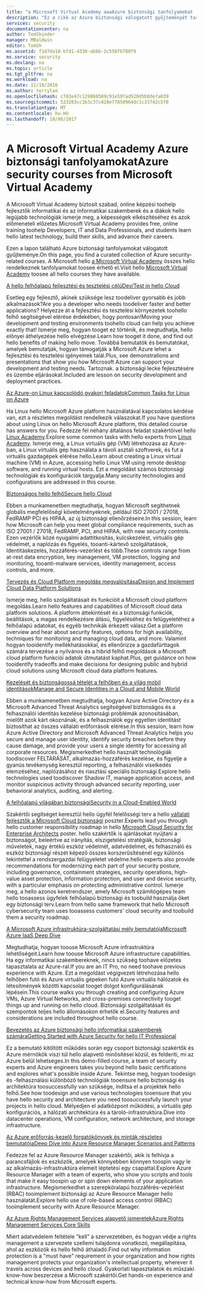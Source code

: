 ```yaml
---
title: "a Microsoft Virtual Academy aaaAzure biztonsági tanfolyamokat |} Microsoft Docs"
description: "Ez a cikk az Azure biztonsági válogatott gyűjteményét tartalmazza a Microsoft Virtual Academy tanfolyamokat kapcsolatos.  A Microsoft Virtual Academy biztosít szabad, online képzési toohelp fejlesztők informatikai és az informatikai szakemberek és a diákok hello legújabb technológiák ismerje meg, a képességek elkészítéséhez és azok előmeneteli előzetes."
services: security
documentationcenter: na
author: TomShinder
manager: MBaldwin
editor: TomSh
ms.assetid: f1d7da18-bfd1-4338-abbb-2c558fb780f9
ms.service: security
ms.devlang: na
ms.topic: article
ms.tgt_pltfrm: na
ms.workload: na
ms.date: 11/18/2016
ms.author: terrylan
ms.openlocfilehash: c783e47c129888589c91e597ad520d5b0de7a039
ms.sourcegitcommit: 523283cc1b3c37c428e77850964dc1c33742c5f0
ms.translationtype: MT
ms.contentlocale: hu-HU
ms.lasthandoff: 10/06/2017
---
```

# <a name="azure-security-courses-from-microsoft-virtual-academy"></a><span data-ttu-id="ba65c-104">A Microsoft Virtual Academy Azure biztonsági tanfolyamokat</span><span class="sxs-lookup"><span data-stu-id="ba65c-104">Azure security courses from Microsoft Virtual Academy</span></span>
<span data-ttu-id="ba65c-105">A Microsoft Virtual Academy biztosít szabad, online képzési toohelp fejlesztők informatikai és az informatikai szakemberek és a diákok hello legújabb technológiák ismerje meg, a képességek elkészítéséhez és azok előmeneteli előzetes.</span><span class="sxs-lookup"><span data-stu-id="ba65c-105">Microsoft Virtual Academy provides free, online training toohelp Developers, IT and Data Professionals, and students learn hello latest technology, build their skills, and advance their careers.</span></span>

<span data-ttu-id="ba65c-106">Ezen a lapon található Azure biztonsági tanfolyamokat válogatott gyűjteménye.</span><span class="sxs-lookup"><span data-stu-id="ba65c-106">On this page, you find a curated collection of Azure security-related courses.</span></span> <span data-ttu-id="ba65c-107">A Microsoft hello [a Microsoft Virtual Academy](https://mva.microsoft.com/) összes hello rendelkeznek tanfolyamokat toosee érhető el.</span><span class="sxs-lookup"><span data-stu-id="ba65c-107">Visit hello [Microsoft Virtual Academy](https://mva.microsoft.com/) toosee all hello courses they have available.</span></span>

[<span data-ttu-id="ba65c-108">A hello felhőalapú fejlesztési és tesztelési célú</span><span class="sxs-lookup"><span data-stu-id="ba65c-108">Dev/Test in hello Cloud</span></span>](https://mva.microsoft.com/en-us/training-courses/devtest-in-the-cloud-16274?l=9aAijd7LC_2005190311)

<span data-ttu-id="ba65c-109">Esetleg egy fejlesztő, akinek szüksége lesz toodeliver gyorsabb és jobb alkalmazások?</span><span class="sxs-lookup"><span data-stu-id="ba65c-109">Are you a developer who needs toodeliver faster and better applications?</span></span> <span data-ttu-id="ba65c-110">Helyezze át a fejlesztési és tesztelési környezetek toohello felhő segítségével elérése érdekében, hogy pontosan!</span><span class="sxs-lookup"><span data-stu-id="ba65c-110">Moving your development and testing environments toohello cloud can help you achieve exactly that!</span></span> <span data-ttu-id="ba65c-111">Ismerje meg, hogyan tooget ez történik, és megtudhatja, hello előnyei áthelyezése hello elvégzése.</span><span class="sxs-lookup"><span data-stu-id="ba65c-111">Learn how tooget it done, and find out hello benefits of making hello move.</span></span> <span data-ttu-id="ba65c-112">Továbbá bemutatók és bemutatókat, amelyek bemutatják, hogyan támogatják a Microsoft Azure lehet a fejlesztési és tesztelési igényeinek talál.</span><span class="sxs-lookup"><span data-stu-id="ba65c-112">Plus, see demonstrations and presentations that show you how Microsoft Azure can support your development and testing needs.</span></span> <span data-ttu-id="ba65c-113">Tartoznak. a biztonsági lecke fejlesztésére és üzembe eljárásokat.</span><span class="sxs-lookup"><span data-stu-id="ba65c-113">Included are lesson on security development and deployment practices.</span></span>

[<span data-ttu-id="ba65c-114">Az Azure-on Linux kapcsolódó gyakori feladatok</span><span class="sxs-lookup"><span data-stu-id="ba65c-114">Common Tasks for Linux on Azure</span></span>](https://mva.microsoft.com/en-us/training-courses/common-tasks-for-linux-on-azure-16191?l=J0Hvb7qJC_1204668937)

<span data-ttu-id="ba65c-115">Ha Linux hello Microsoft Azure platform használatával kapcsolatos kérdése van, ezt a részletes megoldást rendelkezik válaszokat.</span><span class="sxs-lookup"><span data-stu-id="ba65c-115">If you have questions about using Linux on hello Microsoft Azure platform, this detailed course has answers for you.</span></span> <span data-ttu-id="ba65c-116">Fedezze fel néhány általános feladat szakértőivel hello [Linux Academy](https://linuxacademy.com/).</span><span class="sxs-lookup"><span data-stu-id="ba65c-116">Explore some common tasks with hello experts from [Linux Academy](https://linuxacademy.com/).</span></span> <span data-ttu-id="ba65c-117">Ismerje meg, a Linux virtuális gép (VM) létrehozása az Azure-ban, a Linux virtuális gép használata a távoli asztali szoftverek, és fut a virtuális gazdagépek elérése hello.</span><span class="sxs-lookup"><span data-stu-id="ba65c-117">Learn about creating a Linux virtual machine (VM) in Azure, accessing hello Linux VM using remote desktop software, and running virtual hosts.</span></span> <span data-ttu-id="ba65c-118">Ezt a megoldást számos biztonsági technológiák és konfigurációk tárgyalja.</span><span class="sxs-lookup"><span data-stu-id="ba65c-118">Many security technologies and configurations are addressed in this course.</span></span>

[<span data-ttu-id="ba65c-119">Biztonságos hello felhő</span><span class="sxs-lookup"><span data-stu-id="ba65c-119">Secure hello Cloud</span></span>](https://mva.microsoft.com/en-us/training-courses/secure-the-cloud-14037?l=lQIkkst0B_5300115881)

<span data-ttu-id="ba65c-120">Ebben a munkamenetben megtudhatja, hogyan Microsoft segíthetnek globális megfelelőségi követelményeknek, például ISO 27001 / 27018, FedRAMP PCI és HIPAA, az új biztonsági ellenőrzéseire.</span><span class="sxs-lookup"><span data-stu-id="ba65c-120">In this session, learn how Microsoft can help you meet global compliance requirements, such as ISO 27001 / 27018, FedRAMP, PCI, and HIPAA, with new security controls.</span></span> <span data-ttu-id="ba65c-121">Ezen vezérlők közé nyugalmi adattitkosítás, kulcskezelést, virtuális gép védelmét, a naplózás és figyelés, tooanti-kártevő szolgáltatások, Identitáskezelés, hozzáférés-vezérlést és több.</span><span class="sxs-lookup"><span data-stu-id="ba65c-121">These controls range from at-rest data encryption, key management, VM protection, logging and monitoring, tooanti-malware services, identity management, access controls, and more.</span></span>

[<span data-ttu-id="ba65c-122">Tervezés és Cloud Platform megoldás megvalósítása</span><span class="sxs-lookup"><span data-stu-id="ba65c-122">Design and Implement Cloud Data Platform Solutions</span></span>](https://mva.microsoft.com/en-us/training-courses/design-and-implement-cloud-data-platform-solutions-15711?l=jbCdW0j1B_3005244527)

<span data-ttu-id="ba65c-123">Ismerje meg, hello szolgáltatásait és funkcióit a Microsoft cloud platform megoldás.</span><span class="sxs-lookup"><span data-stu-id="ba65c-123">Learn hello features and capabilities of Microsoft cloud data platform solutions.</span></span> <span data-ttu-id="ba65c-124">A platform áttekintését és a biztonsági funkciók, beállítások, a magas rendelkezésre állású, figyeléséhez és felügyeletéhez a felhőalapú adatokat, és egyéb technikák érkezett válasz.</span><span class="sxs-lookup"><span data-stu-id="ba65c-124">Get a platform overview and hear about security features, options for high availability, techniques for monitoring and managing cloud data, and more.</span></span> <span data-ttu-id="ba65c-125">Valamint hogyan tooidentify mellékhatásokkal, és ellenőrizze a gazdafürttagok számára tervezése a nyilvános és a hibrid felhő megoldások a Microsoft cloud platform funkciói adatok útmutatást kaphat.</span><span class="sxs-lookup"><span data-stu-id="ba65c-125">Plus, get guidance on how tooidentify tradeoffs and make decisions for designing public and hybrid cloud solutions using Microsoft cloud data platform features.</span></span>

[<span data-ttu-id="ba65c-126">Kezelését és biztonságossá tételét a felhőben és a világ mobil identitások</span><span class="sxs-lookup"><span data-stu-id="ba65c-126">Manage and Secure Identities in a Cloud and Mobile World</span></span>](https://mva.microsoft.com/en-us/training-courses/manage-and-secure-identities-in-a-cloud-and-mobile-world-14013?l=GIJ2GcvrB_405192797)

<span data-ttu-id="ba65c-127">Ebben a munkamenetben megtudhatja, hogyan Azure Active Directory és a Microsoft Advanced Threat Analytics segítségével biztonságos és a felhasználói identitás kezelése biztonsági problémák azonosításában, mielőtt azok kárt okoznának, és a felhasználók egy egyetlen identitást biztosíthat az összes vállalati erőforrások elérése.</span><span class="sxs-lookup"><span data-stu-id="ba65c-127">In this session, learn how Azure Active Directory and Microsoft Advanced Threat Analytics helps you secure and manage user identity, identify security breaches before they cause damage, and provide your users a single identity for accessing all corporate resources.</span></span> <span data-ttu-id="ba65c-128">Megismerkedhet hello használt technológiák toodiscover FELTÁRÁSÁT, alkalmazás-hozzáférés kezelése, és figyelje a gyanús tevékenység keresztül reporting, a felhasználói viselkedés elemzéséhez, naplózásához és riasztási speciális biztonsági.</span><span class="sxs-lookup"><span data-stu-id="ba65c-128">Explore hello technologies used toodiscover Shadow IT, manage application access, and monitor suspicious activity through advanced security reporting, user behavioral analytics, auditing, and alerting.</span></span>

[<span data-ttu-id="ba65c-129">A felhőalapú világában biztonsági</span><span class="sxs-lookup"><span data-stu-id="ba65c-129">Security in a Cloud-Enabled World</span></span>](https://mva.microsoft.com/en-us/training-courses/security-in-a-cloudenabled-world-12725?l=CfLHobAcB_3904300474)

<span data-ttu-id="ba65c-130">Szakértői segítséget keresztül hello ügyfél felelősségi terv a hello [vállalati fejlesztők a Microsoft Cloud biztonsági](http://www.microsoft.com/download/48121) poszter.</span><span class="sxs-lookup"><span data-stu-id="ba65c-130">Experts lead you through hello customer responsibility roadmap in hello [Microsoft Cloud Security for Enterprise Architects](http://www.microsoft.com/download/48121) poster.</span></span> <span data-ttu-id="ba65c-131">hello szakértők is ajánlásokat nyújtani a biztonságot, beleértve az irányítás, elszigetelési stratégiák, biztonsági műveletek, nagy értékű eszköz védelmét, adatvédelmet, és felhasználó és eszköz biztonsági részét képező összes korszerűsítésénél egy különös tekintettel a rendszergazdai felügyeletet védelme.</span><span class="sxs-lookup"><span data-stu-id="ba65c-131">hello experts also provide recommendations for modernizing each part of your security posture, including governance, containment strategies, security operations, high-value asset protection, information protection, and user and device security, with a particular emphasis on protecting administrative control.</span></span> <span data-ttu-id="ba65c-132">Ismerje meg, a hello azonos keretrendszer, amely Microsoft számítógépes team hello tooassess ügyfelek felhőalapú biztonsági és toobuild használja őket egy biztonsági terv.</span><span class="sxs-lookup"><span data-stu-id="ba65c-132">Learn from hello same framework that hello Microsoft cybersecurity team uses tooassess customers' cloud security and toobuild them a security roadmap.</span></span>

[<span data-ttu-id="ba65c-133">A Microsoft Azure infrastruktúra-szolgáltatási mély bemutatója</span><span class="sxs-lookup"><span data-stu-id="ba65c-133">Microsoft Azure IaaS Deep Dive</span></span>](https://mva.microsoft.com/en-us/training-courses/microsoft-azure-iaas-deep-dive-14339?l=PtppYVQgB_8300115888)

<span data-ttu-id="ba65c-134">Megtudhatja, hogyan toouse Microsoft Azure infrastruktúra lehetőségeit.</span><span class="sxs-lookup"><span data-stu-id="ba65c-134">Learn how toouse Microsoft Azure infrastructure capabilities.</span></span> <span data-ttu-id="ba65c-135">Ha egy informatikai szakembereknek, nincs szükség toohave előzetes tapasztalata az Azure-ral.</span><span class="sxs-lookup"><span data-stu-id="ba65c-135">If you are an IT Pro, no need toohave previous experience with Azure.</span></span> <span data-ttu-id="ba65c-136">Ezt a megoldást végigvezeti létrehozása hello felhőben futó és Azure virtuális gépeken futó Azure virtuális hálózatok és létesítmények közötti kapcsolat tooget dolgot konfigurálásának lépésein.</span><span class="sxs-lookup"><span data-stu-id="ba65c-136">This course walks you through creating and configuring Azure VMs, Azure Virtual Networks, and cross-premises connectivity tooget things up and running on hello cloud.</span></span> <span data-ttu-id="ba65c-137">Biztonsági szolgáltatásait és szempontok teljes hello állomásokon érhetők el.</span><span class="sxs-lookup"><span data-stu-id="ba65c-137">Security features and considerations are included throughout hello course.</span></span>

[<span data-ttu-id="ba65c-138">Bevezetés az Azure biztonsági hello informatikai szakemberek számára</span><span class="sxs-lookup"><span data-stu-id="ba65c-138">Getting Started with Azure Security for hello IT Professional</span></span>](https://mva.microsoft.com/training-courses/getting-started-with-azure-security-for-the-it-professional-11165?l=HfHzCXSAB_7404300474)

<span data-ttu-id="ba65c-139">Ez a bemutató kitöltött működés során egy csoport biztonsági szakértők és Azure mérnökök viszi túl hello alapvető minősítései közül, és felderíti, mi az Azure belül lehetséges.</span><span class="sxs-lookup"><span data-stu-id="ba65c-139">In this demo-filled course, a team of security experts and Azure engineers takes you beyond hello basic certifications and explores what's possible inside Azure.</span></span> <span data-ttu-id="ba65c-140">Tekintse meg, hogyan toodesign és -felhasználási különböző technológiák tooensure hello biztonsági és architektúra toosuccessfully van szüksége, indítsa el a projektek hello felhő.</span><span class="sxs-lookup"><span data-stu-id="ba65c-140">See how toodesign and use various technologies tooensure that you have hello security and architecture you need toosuccessfully launch your projects in hello cloud.</span></span> <span data-ttu-id="ba65c-141">Mélyedjen el adatközpont működési, a virtuális gép konfigurációs, a hálózati architektúra és a tároló-infrastruktúra.</span><span class="sxs-lookup"><span data-stu-id="ba65c-141">Dive into datacenter operations, VM configuration, network architecture, and storage infrastructure.</span></span>

[<span data-ttu-id="ba65c-142">Az Azure erőforrás-kezelő forgatókönyvek és minták részletes bemutatója</span><span class="sxs-lookup"><span data-stu-id="ba65c-142">Deep Dive into Azure Resource Manager Scenarios and Patterns</span></span>](https://mva.microsoft.com/en-us/training-courses/deep-dive-into-azure-resource-manager-scenarios-and-patterns-13793?l=i1m06ZJYB_7001937557)

<span data-ttu-id="ba65c-143">Fedezze fel az Azure Resource Manager szakértői, akik is felhívja a parancsfájlok és eszközök, amelyek könnyebben könnyen toospin vagy le az alkalmazás-infrastruktúra elemeit léptetési egy csapattal.</span><span class="sxs-lookup"><span data-stu-id="ba65c-143">Explore Azure Resource Manager with a team of experts, who show you scripts and tools that make it easy toospin up or spin down elements of your application infrastructure.</span></span> <span data-ttu-id="ba65c-144">Megismerkedhet a szerepköralapú hozzáférés-vezérlést (RBAC) tooimplement biztonsági az Azure Resource Manager hello használatát.</span><span class="sxs-lookup"><span data-stu-id="ba65c-144">Explore hello use of role-based access control (RBAC) tooimplement security with Azure Resource Manager.</span></span>

[<span data-ttu-id="ba65c-145">Az Azure Rights Management Services alapvető ismeretek</span><span class="sxs-lookup"><span data-stu-id="ba65c-145">Azure Rights Management Services Core Skills</span></span>](https://mva.microsoft.com/en-us/training-courses/azure-rights-management-services-core-skills-10500?l=QLoxMwuCB_1805094681)

<span data-ttu-id="ba65c-146">Miért adatvédelem feltétele "kell" a szervezetében, és hogyan védje a rights management a szervezete szellemi tulajdonra vonatkozó, megállapítása, ahol az eszközök és hello felhő áthaladó.</span><span class="sxs-lookup"><span data-stu-id="ba65c-146">Find out why information protection is a "must have" requirement in your organization and how rights management protects your organization's intellectual property, wherever it travels across devices and hello cloud.</span></span> <span data-ttu-id="ba65c-147">Gyakorlati tapasztalatok és műszaki know-how beszerzése a Microsoft szakértői.</span><span class="sxs-lookup"><span data-stu-id="ba65c-147">Get hands-on experience and technical know-how from Microsoft experts.</span></span>
